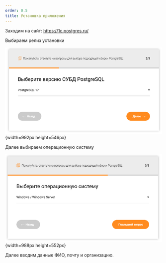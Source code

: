 ```yaml
---
order: 0.5
title: Установка приложения
---
```


Заходим на сайт: <https://1c.postgres.ru/>

Выбираем релиз установки

![](./ustanovka-prilozheniya.png){width=992px height=546px}



Далее выбираем операционную систему

![](./ustanovka-prilozheniya-2.png){width=988px height=552px}



Далее вводим данные ФИО, почту и организацию.


